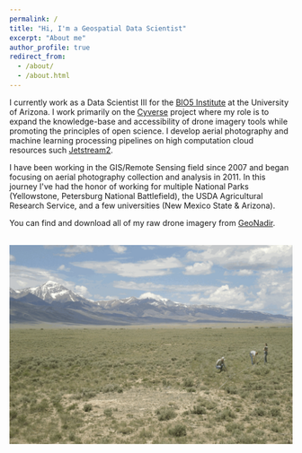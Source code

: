 ```yaml
---
permalink: /
title: "Hi, I'm a Geospatial Data Scientist"
excerpt: "About me"
author_profile: true
redirect_from: 
  - /about/
  - /about.html
---
```


I currently work as a Data Scientist III for the [BIO5 Institute](https://bio5.org/) at the University of Arizona. I work primarily on the [Cyverse](http://www.cyverse.org) project where my role is to expand the knowledge-base and accessibility of drone imagery tools while promoting the principles of open science. I develop aerial photography and machine learning processing pipelines on high computation cloud resources such [Jetstream2](https://jetstream-cloud.org/about/index.html). 

I have been working in the GIS/Remote Sensing field since 2007 and began focusing on aerial photography collection and analysis in 2011. In this journey I've had the honor of working for multiple National Parks (Yellowstone, Petersburg National Battlefield), the USDA Agricultural Research Service, and a few universities (New Mexico State & Arizona). 

You can find and download all of my raw drone imagery from [GeoNadir](https://data.geonadir.com/social-profile/55).

<br/><img src='/images/GIF12.gif'>



